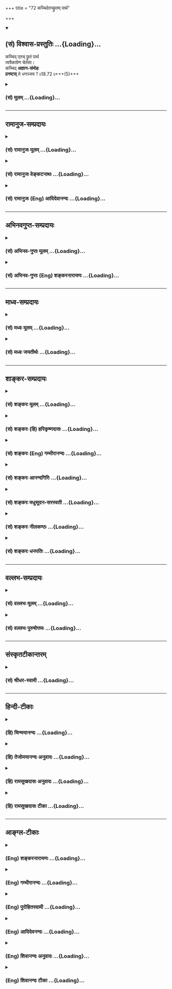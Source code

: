 +++
title = "72 कच्चिदेतच्छ्रुतम् पार्थ"

+++
<div class="js_include" newlevelforh1="2" title="(सं) विश्वास-प्रस्तुतिः" unfilled url="/mahAbhAratam/shlokashaH/06-bhIShma-parva/03-bhagavad-gItA-parva/saMskRtam/vishvAsa-prastutiH/18_moxa-saMnyAsa-yogaH/72_kachchidetachChru.md">
<details open><summary><h2>(सं) विश्वास-प्रस्तुतिः ...{Loading}...</h2></summary>

कच्चिद् एतच् छ्रुतं पार्थ  
त्वयैकाग्रेण चेतसा।  
कच्चिद् **अज्ञान-संमोहः**  
**प्रनष्टस्** ते धनञ्जय ?॥18.72॥+++(5)+++
</details>
</div>
<div class="js_include collapsed" newlevelforh1="3" title="(सं) मूलम्" unfilled url="/mahAbhAratam/shlokashaH/06-bhIShma-parva/03-bhagavad-gItA-parva/saMskRtam/mUlam/18_moxa-saMnyAsa-yogaH/72_kachchidetachChru.md">
<details><summary><h3>(सं) मूलम् ...{Loading}...</h3></summary>

कच्चिदेतच्छ्रुतं पार्थ त्वयैकाग्रेण चेतसा।  
कच्चिदज्ञानसंमोहः प्रनष्टस्ते धनञ्जय।।18.72।।
</details>
</div>


_________________
## रामानुज-सम्प्रदायः
<div class="js_include collapsed" newlevelforh1="3" title="(सं) रामानुजः मूलम्" unfilled url="/mahAbhAratam/shlokashaH/06-bhIShma-parva/03-bhagavad-gItA-parva/saMskRtam/rAmAnujaH/mUlam/18_moxa-saMnyAsa-yogaH/72_kachchidetachChru.md">
<details><summary><h3>(सं) रामानुजः मूलम् ...{Loading}...</h3></summary>

।।18.72।। मया कथितम् **एतत् पार्थ त्वया** अवहितेन **चेतसा कच्चित्
श्रुतम्** तव **अज्ञानसंमोहः** कच्चित् **प्रनष्टः** येन अज्ञानेन मूढो न
योत्स्यामि; इति उक्तवान्।

</details>
</div>
<div class="js_include collapsed" newlevelforh1="3" title="(सं) रामानुजः वेङ्कटनाथः" unfilled url="/mahAbhAratam/shlokashaH/06-bhIShma-parva/03-bhagavad-gItA-parva/saMskRtam/rAmAnujaH/venkaTanAthaH/18_moxa-saMnyAsa-yogaH/72_kachchidetachChru.md">
<details><summary><h3>(सं) रामानुजः वेङ्कटनाथः ...{Loading}...</h3></summary>

  
  
।।18.72।। अथार्जुनस्य विदिताशयोऽपि भगवानादरेणाविस्मरणायोपदेशसाफल्यं
जिज्ञासमान इव पृच्छति -- कच्चिदिति। एतदिति
अर्थपर्यन्तत्वाच्छ्रुतमित्यर्थः। धीपर्यन्तं मत्कथितमेतत्किं
निरर्थकमित्यभिप्रायेणैतच्छब्द इत्याह -- मया कथितमेतदिति। अज्ञानसम्मोहः
कच्चित्प्रणष्ट इति श्रुतफलानुयोगः। अज्ञानहेतुकं
भ्रान्तिज्ञानमिहाज्ञानसम्मोहः। येनाज्ञानेन मूढ इत्यस्याज्ञानसम्मोह इति
प्रतिनिर्देशे तेनाज्ञानेन जनितसम्मोह इत्यन्वयो भाव्यः।  
  

</details>
</div>
<div class="js_include collapsed" newlevelforh1="3" title="(सं) रामानुजः (Eng) आदिदेवानन्दः" unfilled url="/mahAbhAratam/shlokashaH/06-bhIShma-parva/03-bhagavad-gItA-parva/saMskRtam/rAmAnujaH/english/AdidevAnandaH/18_moxa-saMnyAsa-yogaH/72_kachchidetachChru.md">
<details><summary><h3>(सं) रामानुजः (Eng) आदिदेवानन्दः ...{Loading}...</h3></summary>

18.72 O Arjuna, have you heard attentively all that I have taught; Has
your delusion caused by ignorance, been dispelled - that ignorance
deluded by which you said, 'I shall not fight';

</details>
</div>


_________________
## अभिनवगुप्त-सम्प्रदायः
<div class="js_include collapsed" newlevelforh1="3" title="(सं) अभिनव-गुप्तः मूलम्" unfilled url="/mahAbhAratam/shlokashaH/06-bhIShma-parva/03-bhagavad-gItA-parva/saMskRtam/abhinava-guptaH/mUlam/18_moxa-saMnyAsa-yogaH/72_kachchidetachChru.md">
<details><summary><h3>(सं) अभिनव-गुप्तः मूलम् ...{Loading}...</h3></summary>

।।18.68 -- 18.72।। य इदमित्यादि धनञ्जयेत्यन्तम्। भक्तिमिति -- एतदेव मयि
भक्तिकरणं यत् भक्तेष्वेतन्निरूपणम् +++(;N मद्भक्तेषु )+++। अभिधास्यति +++(S;;N
मद्भक्तेष्वभि -- )+++ ; आभिमुख्येन शास्त्रोक्तप्रक्रियया; धास्यति
वितरिष्यति \[ यः \] स मन्मयतामेति इति विधिरेवैष नार्थवादः। एवमन्यत्र।

</details>
</div>
<div class="js_include collapsed" newlevelforh1="3" title="(सं) अभिनव-गुप्तः (Eng) शङ्करनारायणः" unfilled url="/mahAbhAratam/shlokashaH/06-bhIShma-parva/03-bhagavad-gItA-parva/saMskRtam/abhinava-guptaH/english/shankaranArAyaNaH/18_moxa-saMnyAsa-yogaH/72_kachchidetachChru.md">
<details><summary><h3>(सं) अभिनव-गुप्तः (Eng) शङ्करनारायणः ...{Loading}...</h3></summary>

18.68-72 Ya idam etc. upto Dhananjaya. The very act of explaining this
among My devotees is itself an act of cultivating devotion towards Me.
Whosoever shall declare etc : Whosoever directs the mind \[of the
devotees\] by face to face method, following the best procedure
prescribed in the scriptures; i.e., he who shall impart \[this
knowledge\] - he becomes one with Me. This is an injunction \[concerning
the result\] and not a sentence of praise. Likewise is \[the case\] in
other places also.

</details>
</div>


_________________
## माध्व-सम्प्रदायः
<div class="js_include collapsed" newlevelforh1="3" title="(सं) मध्वः मूलम्" unfilled url="/mahAbhAratam/shlokashaH/06-bhIShma-parva/03-bhagavad-gItA-parva/saMskRtam/madhvaH/mUlam/18_moxa-saMnyAsa-yogaH/72_kachchidetachChru.md">
<details><summary><h3>(सं) मध्वः मूलम् ...{Loading}...</h3></summary>

।।18.72।। Sri Madhvacharya did not comment on this sloka.,

</details>
</div>
<div class="js_include collapsed" newlevelforh1="3" title="(सं) मध्वः जयतीर्थः" unfilled url="/mahAbhAratam/shlokashaH/06-bhIShma-parva/03-bhagavad-gItA-parva/saMskRtam/madhvaH/jayatIrthaH/18_moxa-saMnyAsa-yogaH/72_kachchidetachChru.md">
<details><summary><h3>(सं) मध्वः जयतीर्थः ...{Loading}...</h3></summary>

।।18.72।। Sri Jayatirtha did not comment on this sloka.  
  

</details>
</div>


_________________
## शाङ्कर-सम्प्रदायः
<div class="js_include collapsed" newlevelforh1="3" title="(सं) शङ्करः मूलम्" unfilled url="/mahAbhAratam/shlokashaH/06-bhIShma-parva/03-bhagavad-gItA-parva/saMskRtam/shankaraH/mUlam/18_moxa-saMnyAsa-yogaH/72_kachchidetachChru.md">
<details><summary><h3>(सं) शङ्करः मूलम् ...{Loading}...</h3></summary>

।।18.72।। --,**कच्चित्** किम् **एतत्** मया उक्तं **श्रुतं** श्रवणेन
अवधारितं **पार्थ; त्वया एकाग्रेण चेतसा चित्तेन** किं वा अप्रमादतः
**कच्चित्** **अज्ञानसंमोहः** अज्ञाननिमित्तः संमोहः अविविक्तभावः अविवेकः
स्वाभाविकः किं **प्रणष्टः** यदर्थः अयं शास्त्रश्रवणायासः तव; मम च
उपदेष्टृत्वायासः प्रवृत्तः; **ते** तुभ्यं हे **धनंजय**।।**अर्जुन उवाच
--,**

</details>
</div>
<div class="js_include collapsed" newlevelforh1="3" title="(सं) शङ्करः (हि) हरिकृष्णदासः" unfilled url="/mahAbhAratam/shlokashaH/06-bhIShma-parva/03-bhagavad-gItA-parva/saMskRtam/shankaraH/hindI/harikRShNadAsaH/18_moxa-saMnyAsa-yogaH/72_kachchidetachChru.md">
<details><summary><h3>(सं) शङ्करः (हि) हरिकृष्णदासः ...{Loading}...</h3></summary>

।।18.72।। इसके द्वारा आचार्यका या कर्तव्य प्रदर्शित किया जाता है; कि
दूसरे उपायको स्वीकार करके किसी भी प्रकारसे; शिष्यको कृतार्थ करना चाहिये
--, हे पार्थ क्या तूने मुझसे कहे हुए इस शास्त्रको एकाग्रचित्तसे सुना
सुनकर बुद्धिमें स्थिर किया अथवा सुनाअनसुना कर दिया हे धनंजय क्या तेरा
अज्ञानजनित मोह -- स्वाभाविक अविवेकताचित्तका मूढ़भाव सर्वथा नष्ट हो गया;
जिसके लिये कि तेरा यह शास्त्रश्रवणविषयक परिश्रम और मेरा वक्तृत्वविषयक
परिश्रम हुआ है।

</details>
</div>
<div class="js_include collapsed" newlevelforh1="3" title="(सं) शङ्करः (Eng) गम्भीरानन्दः" unfilled url="/mahAbhAratam/shlokashaH/06-bhIShma-parva/03-bhagavad-gItA-parva/saMskRtam/shankaraH/english/gambhIrAnandaH/18_moxa-saMnyAsa-yogaH/72_kachchidetachChru.md">
<details><summary><h3>(सं) शङ्करः (Eng) गम्भीरानन्दः ...{Loading}...</h3></summary>

18.72 O Partha, kaccit etat, has this that has been said by Me; been
srutam, listened to, grasped through hearing; ekagrena, with a
none-pointed; cetasa, mind; Or have you been inattentive; O Dhananjaya,
kaccit, has; te, your; ajnana-sammohah, delusion caused by ignorance,
bewilderment, natural indiscrimination; been pranastah, destroyed, for
which purpose has there been this effort on your part for hearing the
Scripture, and on My part, the effort of being a teacher;

</details>
</div>
<div class="js_include collapsed" newlevelforh1="3" title="(सं) शङ्करः आनन्दगिरिः" unfilled url="/mahAbhAratam/shlokashaH/06-bhIShma-parva/03-bhagavad-gItA-parva/saMskRtam/shankaraH/AnandagiriH/18_moxa-saMnyAsa-yogaH/72_kachchidetachChru.md">
<details><summary><h3>(सं) शङ्करः आनन्दगिरिः ...{Loading}...</h3></summary>

।।18.72।। आचार्येण शिष्याय यावदज्ञानसंशयविपर्यासस्तावदनेकधोपदेष्टव्यमिति
दर्शयितुं भगवानर्जुनं,पृष्टवानित्याह -- **शिष्यस्येति।**
प्रष्टुरभिप्रायं प्रकटयति -- **तदग्रहण इति।** शिष्यश्चेदुक्तं गृहीतुं
नेष्टे तर्हि तं प्रत्यौदासीन्यमाचार्यस्योचितं तस्य
मन्दबुद्धित्वादित्याशङ्क्याह -- **यत्नान्तरमिति।** कच्चिदिति
कोमलप्रश्ने। तमेव व्याचष्टे -- **किमेतदिति।** द्वितीयं किंपदं पूर्वस्य
व्याख्यानतया संबध्यते। कच्चिदिति द्वितीयं प्रश्नं विभजते -- **किं
प्रनष्ट इति।** मोहप्रणाशस्य प्रसंगं दर्शयति -- **यदर्थ इति।**

</details>
</div>
<div class="js_include collapsed" newlevelforh1="3" title="(सं) शङ्करः मधुसूदन-सरस्वती" unfilled url="/mahAbhAratam/shlokashaH/06-bhIShma-parva/03-bhagavad-gItA-parva/saMskRtam/shankaraH/madhusUdana-sarasvatI/18_moxa-saMnyAsa-yogaH/72_kachchidetachChru.md">
<details><summary><h3>(सं) शङ्करः मधुसूदन-सरस्वती ...{Loading}...</h3></summary>

।।18.72।। शिष्यस्य ज्ञानोत्पत्तिपर्यन्तं गुरुणा कारुणिकेन प्रयासः कार्य
इति गुरोर्धर्मं शिक्षयितुं सर्वथापि पुनरुपदेशापेक्षा नास्तीति ज्ञापनाय
पृच्छति -- कच्चिदिति। कच्चिदिति प्रश्ने। एतन्मयोक्तं
गीताशास्त्रमेकाग्रेण व्यासङ्गरहितेन चेतसा हे पार्थ; त्वया किं
श्रुतमर्थतोऽवधारितं कच्चित्। किमज्ञानसंमोहोऽज्ञाननिमित्तः संमोहो
विपर्ययोऽज्ञाननाशात् प्रनष्टः प्रकर्षेण पुनरुत्पत्तिविरोधित्वेन नष्टस्ते
तव धनञ्जय; यदि स्यात्पुनरुपदेशं करिष्यामीत्यभिप्रायः।

</details>
</div>
<div class="js_include collapsed" newlevelforh1="3" title="(सं) शङ्करः नीलकण्ठः" unfilled url="/mahAbhAratam/shlokashaH/06-bhIShma-parva/03-bhagavad-gItA-parva/saMskRtam/shankaraH/nIlakaNThaH/18_moxa-saMnyAsa-yogaH/72_kachchidetachChru.md">
<details><summary><h3>(सं) शङ्करः नीलकण्ठः ...{Loading}...</h3></summary>

।।18.72।। सर्वान्तर्यामी सर्वज्ञोऽपि भगवाल्ँ लोकशिक्षार्थं शिष्यस्य ज्ञानं
जातं नवेति पृच्छति। अन्यथा पुनः पुनः स्वयमेत्य उपदेशं कृतवता प्रभुणा
निदाघ इव मयायं शतकृत्वोऽप्युपदेशेन कृतार्थः कर्तव्य इत्याशयेनाह --
**कच्चिदिति।** कच्चिदिति कामप्रवेदने। हे पार्थ; एतत्त्वया एकाग्रेण चेतसा
श्रोतव्यं शब्दतोऽर्थतश्च बोद्धव्यमिति मम कामोऽस्ति ततस्त्वां पृच्छामि
किमिदं त्वया श्रुतमिति। श्रुतवतोऽपि तव अज्ञानकृतः संमोहो विपर्ययः
अनात्मन्यात्मधीरूपः स्वधर्मे युद्धे चाधर्मधीरूप इति स द्विविधोऽपि नष्टः
क्वचित्। मच्छ्रमसाफल्यमिच्छुस्त्वामहं पृच्छामीत्यर्थः।

</details>
</div>
<div class="js_include collapsed" newlevelforh1="3" title="(सं) शङ्करः धनपतिः" unfilled url="/mahAbhAratam/shlokashaH/06-bhIShma-parva/03-bhagavad-gItA-parva/saMskRtam/shankaraH/dhanapatiH/18_moxa-saMnyAsa-yogaH/72_kachchidetachChru.md">
<details><summary><h3>(सं) शङ्करः धनपतिः ...{Loading}...</h3></summary>

।।18.72।। तं तु प्रयत्नमास्थाय सर्वप्रकारेण शिष्यं कृतार्थः कर्तव्य
इत्याचार्य धर्मं दर्शियितुं उपदिष्टार्थाग्रहणे ज्ञाते
पुनर्ग्रहयिष्याम्युपायान्तरेणेत्यभिप्रायवान् शिष्यस्य शास्त्रार्थग्रहणं
विवत्सुः पृच्छसि -- कच्चिदिति प्रशस्तप्रश्नार्थे। एकाग्रेण चेतसा चित्तेन
त्वया एतन्मयोक्तं किं तेऽज्ञाननाशात्प्रनष्टः प्रकर्षेण
पुनरुत्पत्तिविरोधित्वेन नष्टः यदर्थोऽयं तव शास्त्रश्रवणायसो मम
चोपदेष्टृत्वायासः प्रकृतः। हे पार्थेति संबोधयन्
स्त्रीस्वभावशोकमोहनिवर्तकमेतत्त्वयैकाग्रेण चेतसा श्रुतमिति सुचयति। यदि
त्वया न श्रुतं स्यात्तर्हि पुनर्मया वक्तव्यं पृथापुत्रेण प्रेमास्पदेन
त्वया यावन्नावधारितं तावन्मया पुनः श्रावणीयमिति वा संबोधनाशयः। मदाज्ञया
लोकोद्धरार्थ त्वया स्त्रीस्वभावौ शोकमोहावङ्गीकृतौ लोकोद्धापोपायस्य च मया
प्रोक्तस्यैतस्य त्वयैकाग्रेण मनसा श्रुत्वादिदानीं तौ विहाय
स्वस्वभावमाविर्भावयेति तत्पृच्छेति सूचयति। गूढाभिसंधिपक्षेवीरोऽन्तो
धनंजयः इत्यत्रोक्तेन धनंजयेन स्वनाम्ना संबोधयन् मदवतारस्य
तवाज्ञाननिमित्तकमोहाभावन्मदाज्ञया लोकोपकारायाङ्गीकृतोऽज्ञानसंमोहः
कच्चित्प्रनष्टः अज्ञाननिमित्तकसंमोहप्रणाशनसामर्थ्यं मदुपदेशस्याति
कच्चिदिति ध्वनयति।

</details>
</div>


_________________
## वल्लभ-सम्प्रदायः
<div class="js_include collapsed" newlevelforh1="3" title="(सं) वल्लभः मूलम्" unfilled url="/mahAbhAratam/shlokashaH/06-bhIShma-parva/03-bhagavad-gItA-parva/saMskRtam/vallabhaH/mUlam/18_moxa-saMnyAsa-yogaH/72_kachchidetachChru.md">
<details><summary><h3>(सं) वल्लभः मूलम् ...{Loading}...</h3></summary>

।।18.72।। कच्चिदिति प्रश्नतः सावधानं करोति। कच्चिदज्ञानसम्मोहस्ते नष्टः
(प्रणष्टः) इति।

</details>
</div>
<div class="js_include collapsed" newlevelforh1="3" title="(सं) वल्लभः पुरुषोत्तमः" unfilled url="/mahAbhAratam/shlokashaH/06-bhIShma-parva/03-bhagavad-gItA-parva/saMskRtam/vallabhaH/puruShottamaH/18_moxa-saMnyAsa-yogaH/72_kachchidetachChru.md">
<details><summary><h3>(सं) वल्लभः पुरुषोत्तमः ...{Loading}...</h3></summary>

  
  
।।18.72।। एवं संसारमुक्तिः शुभलोकप्राप्तिश्च मोहनाशो भवति; स च
भगवन्मुखाच्छ्रवणेऽर्जुनस्यैव ततः पुनर्युद्धादिकरणात्तदा कथमन्यस्य भवेत्
इति बहिर्मुखशङ्कामपनुदन् भगवानर्जुनं पृच्छति -- कश्चिदेतदिति। हे पार्थ
श्रद्धयैतच्छ्रवणयोग्य कच्चिदिति प्रश्नार्थः। त्वया एकाग्रेण चेतसा
प्रणिहितेन मनसा एतन्मयोक्तं श्रुतं तेन श्रवणेन हे धनञ्जय ते
अज्ञानसम्मोहः अज्ञानेन मत्स्वरूपेङ्गिताज्ञानेन जनितो यः सम्मोहः
आसुरमारणजपापोत्पत्तिरूपः सम्यक्प्रकारको मोहो भ्रमो नष्टः। ते
तवेत्यर्थः।  
  

</details>
</div>


_________________
## संस्कृतटीकान्तरम्
<div class="js_include collapsed" newlevelforh1="3" title="(सं) श्रीधर-स्वामी" unfilled url="/mahAbhAratam/shlokashaH/06-bhIShma-parva/03-bhagavad-gItA-parva/saMskRtam/shrIdhara-svAmI/18_moxa-saMnyAsa-yogaH/72_kachchidetachChru.md">
<details><summary><h3>(सं) श्रीधर-स्वामी ...{Loading}...</h3></summary>

।।18.72।। सम्यग्बोधानुत्पत्तौ पुनरुषदेक्ष्यामीत्याशयेनाह **--
कच्चिदिति।** कच्चिदिति प्रश्नार्थे। अज्ञानसंमोहः तत्त्वाज्ञानकृतो
विपर्ययः। स्पष्टमन्यत्।

</details>
</div>


_________________
## हिन्दी-टीकाः
<div class="js_include collapsed" newlevelforh1="3" title="(हि) चिन्मयानन्दः" unfilled url="/mahAbhAratam/shlokashaH/06-bhIShma-parva/03-bhagavad-gItA-parva/hindI/chinmayAnandaH/18_moxa-saMnyAsa-yogaH/72_kachchidetachChru.md">
<details><summary><h3>(हि) चिन्मयानन्दः ...{Loading}...</h3></summary>

।।18.72।। गीताचार्य भगवान् श्रीकृष्ण यहाँ अर्जुन से प्रश्न पूछकर यह
जानना चाहते हैं कि उनके उपदेश से वह कितना लाभान्वित हुआ है। यद्यपि
उन्हें अपने उपदेश की अमोघता के प्रति कोई सन्देह नहीं था; तथापि वे किसी
सफल चिकित्सक के समान; भवरोग से पीड़ित अर्जुन के ही प्रसन्न मुख से
स्वास्थ्य लाभ की वार्ता सुनना चाहते हैं। क्या तुमने मेरे उपदेश को एकाग्र
चित्त होकर सुना यह प्रश्न ही सूक्ष्म रूप से दर्शाता है कि यदि तुमने
एकाग्रचित्त से वस्तुओं; व्यक्तियों और परिस्थितियों की कारण परम्परा का
श्रवण किया होगा; तो इस ज्ञान को पूर्णतया समझा भी होगा। वेदान्त का अध्ययन
हमारी दृष्टि को व्यापक और विशाल बनाता है। इस ज्ञान के प्रकाश में हम
पूर्व परिचित जगत् को ही नवीन दृष्टिकोण से पहचानने लगते हैं। इस नवीन
दृष्टि में जगत् की पूर्वपरिचित समस्त कुरूपताएं लुप्त हो जाती हैं। क्या
तुम्हारा अज्ञान जनित संमोह नष्ट हो गया स्वस्वरूप के अज्ञान के कारण हमारे
मन में अनेक मिथ्या धारणाएं दृढ़ हो जाती हैं। इन्हीं के कारण जगत् की ओर
देखने का हमारा दृष्टिकोण विकृत हो जाता है और उस स्थिति में हमारे निर्णय
भी त्रुटिपूर्ण सिद्ध होते हैं। अर्जुन इसी अज्ञानजनित संभ्रम से पीड़ित
था; जिसका विस्तृत वर्णन गीता के प्रारम्भिक अध्यायों में किया गया है। शरीर
के रक्षार्थ किसी विषाक्त या दूषित अंग का छेदन करना कोई अपराध नहीं है;
वरन् वह शरीर के लिए जीवन प्रदायक वरदान है। सांस्कृतिक अधपतन के उस काल
में कौरवों ने धर्म और संस्कृति के विरुद्ध शस्त्र उठाये थे। उस समय धर्म
की रक्षा के लिए वीर अर्जुन का आह्वान किया गया था। परन्तु अज्ञानजनित
संमोह के वशीभूत; अर्जुन सम्पूर्ण स्थिति का ही त्रुटिपूर्ण मूल्यांकन करके
युद्ध से विरत होने लगा। इस भ्रम का कारण सत्य का अज्ञान था। यथार्थ ज्ञान
से यह अज्ञान अपने सम्पूर्ण विकारों (विपरीत धारणाओं) के साथ तत्काल समाप्त
हो जाता है। इसलिए; भगवान् श्रीकृष्ण के प्रश्न का औचित्य सिद्ध होता
है। सत्य का ज्ञान मनुष्य की कर्म कुशलता के रूप में व्यक्त होता है और उसकी
पूर्णता समाज की सेवा में ही है। यदि अर्जुन ने भगवान् के उपदेश को समझ
लिया है; तो वह चुनौती का सामना करने में कदापि संकोच नहीं करेगा। यही
भगवान् के मन का अकथित अभिप्राय प्रतीत होता है। भगवान् के प्रश्न का उत्तर
देते हुए

</details>
</div>
<div class="js_include collapsed" newlevelforh1="3" title="(हि) तेजोमयानन्दः अनुवादः" unfilled url="/mahAbhAratam/shlokashaH/06-bhIShma-parva/03-bhagavad-gItA-parva/hindI/tejomayAnandaH/anuvAdaH/18_moxa-saMnyAsa-yogaH/72_kachchidetachChru.md">
<details><summary><h3>(हि) तेजोमयानन्दः अनुवादः ...{Loading}...</h3></summary>

।।18.72।। हे पार्थ ! क्या इसे (मेरे उपदेश को) तुमने एकाग्रचित्त होकर
श्रवण किया ; और हे धनञ्जय ! क्या तुम्हारा अज्ञान जनित संमोह पूर्णतया
नष्ट हुआ ;

</details>
</div>
<div class="js_include collapsed" newlevelforh1="3" title="(हि) रामसुखदासः अनुवादः" unfilled url="/mahAbhAratam/shlokashaH/06-bhIShma-parva/03-bhagavad-gItA-parva/hindI/rAmasukhadAsaH/anuvAdaH/18_moxa-saMnyAsa-yogaH/72_kachchidetachChru.md">
<details><summary><h3>(हि) रामसुखदासः अनुवादः ...{Loading}...</h3></summary>

।।18.72।। हे पृथानन्दन ! क्या तुमने एकाग्र-चित्तसे इसको सुना ;और हे
धनञ्जय ! क्या तुम्हारा अज्ञानसे उत्पन्न मोह नष्ट हुआ ;

</details>
</div>
<div class="js_include collapsed" newlevelforh1="3" title="(हि) रामसुखदासः टीका" unfilled url="/mahAbhAratam/shlokashaH/06-bhIShma-parva/03-bhagavad-gItA-parva/hindI/rAmasukhadAsaH/TIkA/18_moxa-saMnyAsa-yogaH/72_kachchidetachChru.md">
<details><summary><h3>(हि) रामसुखदासः टीका ...{Loading}...</h3></summary>

।।18.72।।***व्याख्या --***  **कच्चिदेतच्छ्रुतं पार्थ त्वयैकाग्रेण
चेतसा -- एतत्** शब्द अत्यन्त समीपका वाचक होता है और यहाँ अत्यन्त समीप
इकहत्तरवाँ श्लोक है। उनहत्तरवेंसत्तरवें श्लोकोंमें जो गीताका प्रचार और
अध्ययन करनेवालेकी महिमा कही है; उस प्रचार और अध्ययनका तो अर्जुनके सामने
कोई प्रश्न ही नहीं था। इसलिये पीछेके (इकहत्तरवें) श्लोकका लक्ष्य करके
भगवान् अर्जुनसे कहते हैं किमनुष्य श्रद्धापूर्वक और दोषदृष्टिरहित होकर
गीता सुने -- यह बात तुमने ध्यानपूर्वक सुनी कि नहीं अर्थात् तुमने
श्रद्धापूर्वक और दोषदृष्टिरहित होकर गीता सुनी कि नहीं  
  
**एकाग्रेण चेतसा** कहनेका तात्पर्य है कि गीतामें भी जिस अत्यन्त गोपनीय
रहस्यको अभी पहले चौंसठवें श्लोकमें कहनेकी प्रतिज्ञा की; सड़सठवें
श्लोकमें **इदं ते नातपस्काय** कहकर निषेध किया और मेरे वचनोंमें जिसको
मैंने परम वचन कहा; उस सर्वगुह्यतम शरणागतिकी बात (18। 66) को तुमने
ध्यानपूर्वक सुना कि नहीं उसपर खयाल किया कि नहीं**कच्चिदज्ञानसंमोहः
प्रनष्टस्ते धनञ्जय** -- भगवान् दूसरा प्रश्न करते हैं कि तुम्हारा
अज्ञानसे उत्पन्न हुआ मोह नष्ट हुआ कि नहीं अगर मोह नष्ट हो गया तो तुमने
मेरा उपदेश सुन लिया और अगर मोह नष्ट नहीं हुआ,तो तुमने मेरा यह रहस्यमय
उपदेश एकाग्रतासे सुना ही नहीं क्योंकि यह एकदम पक्का नियम है कि जो
दोषदृष्टिसे रहित होकर श्रद्धापूर्वक गीताके उपदेशको सुनता है; उसका मोह
नष्ट हो ही जाता है।**पार्थ** सम्बोधन देकर भगवान् अपनेपनसे; बहुत प्यारसे
पूछ रहे हैं कि तुम्हारा मोह नष्ट हुआ कि नहीं पहले अध्यायके पचीसवें
श्लोकमें भी भगवान्ने अर्जुनको सुननेके उन्मुख करनेके लिये **पार्थ**
सम्बोधन देकर सबसे प्रथम बोलना आरम्भ किया और कहा कि हे पार्थ युद्धके लिये
इक्ट्ठे हुए इन कुटुम्बियोंको देखो। ऐसा कहनेका तात्पर्य यह था कि अर्जुनके
अन्तःकरणमें छिपा हुआ जो कौटुम्बिक मोह है; वह जाग्रत् हो जाय और उस मोहसे
छूटनेके लिये उनको चटपटी लग जाय; जिससे वे केवल मेरे सम्मुख होकर सुननेके
लिये तत्पर हो जायँ। अब यहाँ उसी मोहके दूर होनेकी बातका उपसंहार करते हुए
भगवान् **पार्थ** सम्बोधन देते हैं।**धनञ्जय** सम्बोधन देकर भगवान् कहते
हैं कि तुम लौकिक धनको लेकर धनञ्जय (राजाओंके धनको जीतनेवाले) बने हो। अब
इस वास्तविक तत्त्वरूप धनको प्राप्त करके अपने मोहका नाश कर लो और सच्चे
अर्थोंमेंधनञ्जय बन जाओ।  
  
***सम्बन्ध --*** पूर्वश्लोकमें भगवान्ने जो प्रश्न किया था; उसका उत्तर
अर्जुन आगेके श्लोकमें देते हैं।

</details>
</div>


_________________
## आङ्ग्ल-टीकाः
<div class="js_include collapsed" newlevelforh1="3" title="(Eng) शङ्करनारायणः" unfilled url="/mahAbhAratam/shlokashaH/06-bhIShma-parva/03-bhagavad-gItA-parva/english/shankaranArAyaNaH/18_moxa-saMnyAsa-yogaH/72_kachchidetachChru.md">
<details><summary><h3>(Eng) शङ्करनारायणः ...{Loading}...</h3></summary>

18.72. O son of Prtha ! Has this been heared by you with attentive mind
; O Dhananjaya ! Has your strong delusion, born of ignorance, been totally destroyed ;

</details>
</div>
<div class="js_include collapsed" newlevelforh1="3" title="(Eng) गम्भीरानन्दः" unfilled url="/mahAbhAratam/shlokashaH/06-bhIShma-parva/03-bhagavad-gItA-parva/english/gambhIrAnandaH/18_moxa-saMnyAsa-yogaH/72_kachchidetachChru.md">
<details><summary><h3>(Eng) गम्भीरानन्दः ...{Loading}...</h3></summary>

18.72 O Partha, has this been listened to by you with a one-pointed mind; O Dhananjaya, has your delusion caused by ignorance been destroyed;

</details>
</div>
<div class="js_include collapsed" newlevelforh1="3" title="(Eng) पुरोहितस्वामी" unfilled url="/mahAbhAratam/shlokashaH/06-bhIShma-parva/03-bhagavad-gItA-parva/english/purohitasvAmI/18_moxa-saMnyAsa-yogaH/72_kachchidetachChru.md">
<details><summary><h3>(Eng) पुरोहितस्वामी ...{Loading}...</h3></summary>

18.72 O Arjuna! Hast thou listened attentively to My words; Has thy ignorance and thy delusion gone;

</details>
</div>
<div class="js_include collapsed" newlevelforh1="3" title="(Eng) आदिदेवनन्दः" unfilled url="/mahAbhAratam/shlokashaH/06-bhIShma-parva/03-bhagavad-gItA-parva/english/AdidevanandaH/18_moxa-saMnyAsa-yogaH/72_kachchidetachChru.md">
<details><summary><h3>(Eng) आदिदेवनन्दः ...{Loading}...</h3></summary>

18.72 Have you heard this, O Arjuna, with one-pointed mind; Has your delusion, caused by ignorance, been dispelled;

</details>
</div>
<div class="js_include collapsed" newlevelforh1="3" title="(Eng) शिवानन्दः अनुवादः" unfilled url="/mahAbhAratam/shlokashaH/06-bhIShma-parva/03-bhagavad-gItA-parva/english/shivAnandaH/anuvAdaH/18_moxa-saMnyAsa-yogaH/72_kachchidetachChru.md">
<details><summary><h3>(Eng) शिवानन्दः अनुवादः ...{Loading}...</h3></summary>

18.72 Has this been heard, O Arjuna, with one-pointed mind; Has the delusion of thy ignorance been destroyed, O Dhananjaya;

</details>
</div>
<div class="js_include collapsed" newlevelforh1="3" title="(Eng) शिवानन्दः टीका" unfilled url="/mahAbhAratam/shlokashaH/06-bhIShma-parva/03-bhagavad-gItA-parva/english/shivAnandaH/TIkA/18_moxa-saMnyAsa-yogaH/72_kachchidetachChru.md">
<details><summary><h3>(Eng) शिवानन्दः टीका ...{Loading}...</h3></summary>

18.72 कच्चित् whether; एतत् this; श्रुतम् heard; पार्थ O son of Kunti
(Arjuna); त्वया by thee; एकाग्रेण onepointed; चेतसा by mind; कच्चित्
whether; अज्ञानसंमोहः the delusion of ignorance; प्रनष्टः has been destroyed; ते thy; धनञ्जय O Dhananjaya.Commentary It is the duty of the spiritual teacher or preceptor to make the aspirant understand the teaching of the scripture and to enable him to attain the goal of life
(Moksha). If the student has not grasped the subject he will have to explain it in some other way with similes; analogies and illustrations.
That is the reason why Lord Krishna asks Arjuna Has the delusion of thy ignorance been destroyedThis What I have told thee.Have you heard it; O Arjuna; with onepointed mind Have you grasped My teachingDelusion of ignorance The absence of discrimination which is caused by ignorance and which is natural. The destruction of delusion is the aim of all this endeavour on your part to hear the scripture and the exertion on My part as the teacher.

</details>
</div>
